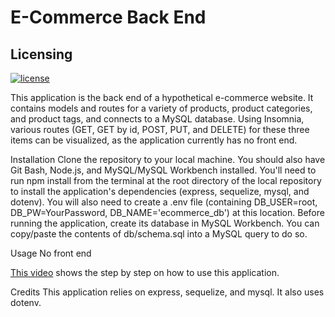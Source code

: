 # E-Commerce Back End

## Licensing

[![license](https://img.shields.io/badge/license-MIT-success)](https://opensource.org/licenses/MIT)


This application is the back end of a hypothetical e-commerce website. It contains models and routes for a variety of products, product categories, and product tags, and connects to a MySQL database. Using Insomnia, various routes (GET, GET by id, POST, PUT, and DELETE) for these three items can be visualized, as the application currently has no front end.


Installation
Clone the repository to your local machine. You should also have Git Bash, Node.js, and MySQL/MySQL Workbench installed. You'll need to run npm install from the terminal at the root directory of the local repository to install the application's dependencies (express, sequelize, mysql, and dotenv). You will also need to create a .env file (containing DB_USER=root, DB_PW=YourPassword, DB_NAME='ecommerce_db') at this location. Before running the application, create its database in MySQL Workbench. You can copy/paste the contents of db/schema.sql into a MySQL query to do so.

Usage
No front end

[This video](https://drive.google.com/file/d/1Su16y76_-CpKJ2r-_YvhN9NfLzuG3ddJ/view) shows the step by step on how to use this application.


Credits
This application relies on express, sequelize, and mysql. It also uses dotenv.

